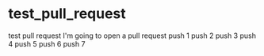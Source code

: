 # test_pull_request
test pull request
I'm going to open a pull request
push 1
push 2
push 3
push 4
push 5
push 6
push 7
